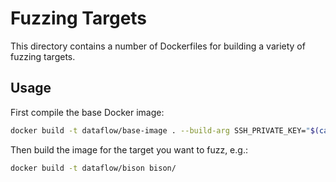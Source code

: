 # Fuzzing Targets

This directory contains a number of Dockerfiles for building a variety of
fuzzing targets.

## Usage

First compile the base Docker image:

```bash
docker build -t dataflow/base-image . --build-arg SSH_PRIVATE_KEY="$(cat ~/.ssh/id_rsa)"
```

Then build the image for the target you want to fuzz, e.g.:

```bash
docker build -t dataflow/bison bison/
```
